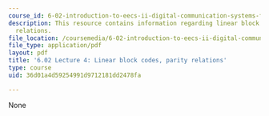 ```yaml
---
course_id: 6-02-introduction-to-eecs-ii-digital-communication-systems-fall-2012
description: This resource contains information regarding linear block codes, parity
  relations.
file_location: /coursemedia/6-02-introduction-to-eecs-ii-digital-communication-systems-fall-2012/36d01a4d59254991d9712181dd2478fa_MIT6_02F12_lec04.pdf
file_type: application/pdf
layout: pdf
title: '6.02 Lecture 4: Linear block codes, parity relations'
type: course
uid: 36d01a4d59254991d9712181dd2478fa

---
```

None
